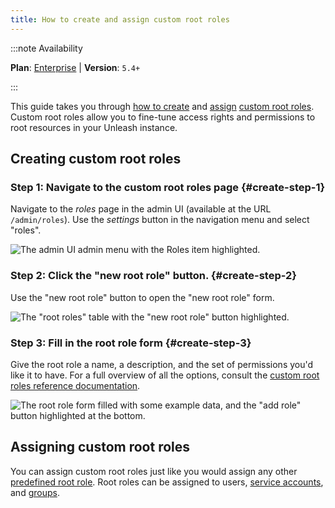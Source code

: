 ```yaml
---
title: How to create and assign custom root roles
---
```


:::note Availability

**Plan**: [Enterprise](https://www.getunleash.io/pricing) | **Version**: `5.4+`

:::


This guide takes you through [how to create](#creating-custom-root-roles "how to create custom root roles") and [assign](#assigning-custom-root-roles "how to assign custom root roles") [custom root roles](../reference/rbac.md#custom-root-roles). Custom root roles allow you to fine-tune access rights and permissions to root resources in your Unleash instance.

## Creating custom root roles

### Step 1: Navigate to the custom root roles page {#create-step-1}

Navigate to the _roles_ page in the admin UI (available at the URL `/admin/roles`). Use the _settings_ button in the navigation menu and select "roles".

![The admin UI admin menu with the Roles item highlighted.](/img/create-crr-step-1.png)

### Step 2: Click the "new root role" button. {#create-step-2}

Use the "new root role" button to open the "new root role" form.

![The "root roles" table with the "new root role" button highlighted.](/img/create-crr-step-2.png)

### Step 3: Fill in the root role form {#create-step-3}

Give the root role a name, a description, and the set of permissions you'd like it to have. For a full overview of all the options, consult the [custom root roles reference documentation](../reference/rbac.md#custom-root-roles).
    
![The root role form filled with some example data, and the "add role" button highlighted at the bottom.](/img/create-crr-step-3.png)

## Assigning custom root roles

You can assign custom root roles just like you would assign any other [predefined root role](../reference/rbac.md#predefined-roles). Root roles can be assigned to users, [service accounts](../reference/service-accounts.md), and [groups](../reference/rbac.md#user-groups).
